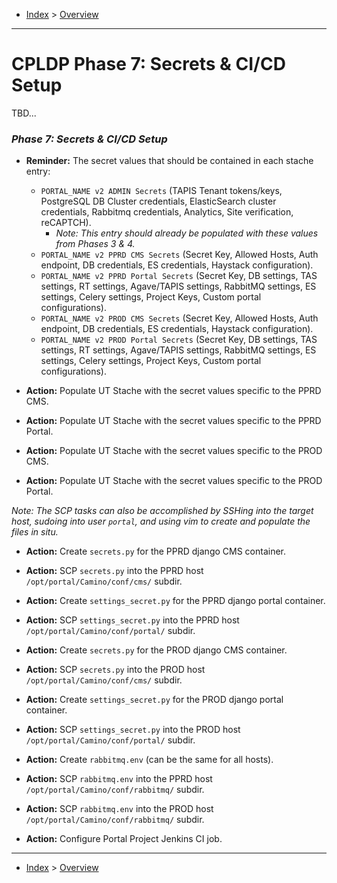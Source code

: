 - [Index](../index.md) > [Overview](overview.md)

---

# CPLDP Phase 7: Secrets & CI/CD Setup

TBD...

### _Phase 7: Secrets & CI/CD Setup_

- **Reminder:** The secret values that should be contained in each stache entry:
  - `PORTAL_NAME v2 ADMIN Secrets` (TAPIS Tenant tokens/keys, PostgreSQL DB Cluster credentials, ElasticSearch cluster credentials, Rabbitmq credentials, Analytics, Site verification, reCAPTCH).
    - _Note: This entry should already be populated with these values from Phases 3 & 4._
  - `PORTAL_NAME v2 PPRD CMS Secrets` (Secret Key, Allowed Hosts, Auth endpoint, DB credentials, ES credentials, Haystack configuration).
  - `PORTAL_NAME v2 PPRD Portal Secrets` (Secret Key, DB settings, TAS settings, RT settings, Agave/TAPIS settings, RabbitMQ settings, ES settings, Celery settings, Project Keys, Custom portal configurations).
  - `PORTAL_NAME v2 PROD CMS Secrets` (Secret Key, Allowed Hosts, Auth endpoint, DB credentials, ES credentials, Haystack configuration).
  - `PORTAL_NAME v2 PROD Portal Secrets` (Secret Key, DB settings, TAS settings, RT settings, Agave/TAPIS settings, RabbitMQ settings, ES settings, Celery settings, Project Keys, Custom portal configurations).

- **Action:** Populate UT Stache with the secret values specific to the PPRD CMS.
- **Action:** Populate UT Stache with the secret values specific to the PPRD Portal.
- **Action:** Populate UT Stache with the secret values specific to the PROD CMS.
- **Action:** Populate UT Stache with the secret values specific to the PROD Portal.

_Note: The SCP tasks can also be accomplished by SSHing into the target host, sudoing into user `portal`, and using vim to create and populate the files in situ._

- **Action:** Create `secrets.py` for the PPRD django CMS container.
- **Action:** SCP `secrets.py` into the PPRD host `/opt/portal/Camino/conf/cms/` subdir.
- **Action:** Create `settings_secret.py` for the PPRD django portal container.
- **Action:** SCP `settings_secret.py` into the PPRD host `/opt/portal/Camino/conf/portal/` subdir.

- **Action:** Create `secrets.py` for the PROD django CMS container.
- **Action:** SCP `secrets.py`  into the PROD host `/opt/portal/Camino/conf/cms/` subdir.
- **Action:** Create `settings_secret.py` for the PROD django portal container.
- **Action:** SCP `settings_secret.py` into the PROD host `/opt/portal/Camino/conf/portal/` subdir.

- **Action:** Create `rabbitmq.env` (can be the same for all hosts).
- **Action:** SCP `rabbitmq.env` into the PPRD host `/opt/portal/Camino/conf/rabbitmq/` subdir.
- **Action:** SCP `rabbitmq.env` into the PROD host `/opt/portal/Camino/conf/rabbitmq/` subdir.

- **Action:** Configure Portal Project Jenkins CI job.

---

- [Index](../index.md) > [Overview](overview.md)
